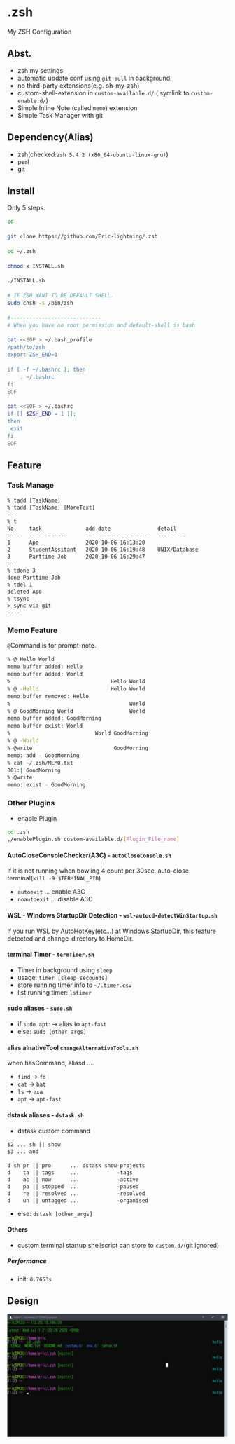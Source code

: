 # .zsh

My ZSH Configuration

## Abst.

- zsh my settings
- automatic update conf using `git pull` in background.
- no third-party extensions(e.g. oh-my-zsh)
- custom-shell-extension in `custom-available.d/` ( symlink to `custom-enable.d/`)
- Simple Inline Note (called `memo`)  extension
- Simple Task Manager with git

## Dependency(Alias)

- zsh(checked:`zsh 5.4.2 (x86_64-ubuntu-linux-gnu)`)
- perl
- git

## Install

Only 5 steps.

```sh
cd

git clone https://github.com/Eric-lightning/.zsh

cd ~/.zsh

chmod x INSTALL.sh

./INSTALL.sh

# IF ZSH WANT TO BE DEFAULT SHELL.
sudo chsh -s /bin/zsh

#-----------------------------
# When you have no root permission and default-shell is bash

cat <<EOF > ~/.bash_profile
/path/to/zsh
export ZSH_END=1

if [ -f ~/.bashrc ]; then
    . ~/.bashrc
fi
EOF

cat <<EOF > ~/.bashrc
if [[ $ZSH_END = 1 ]];
then
 exit
fi
EOF
```

## Feature

### Task Manage

```
% tadd [TaskName]
% tadd [TaskName] [MoreText]
---
% t
No.    task              add date               detail
-----  ------------      ---------------------  ---------
1      Apo               2020-10-06 16:13:20
2      StudentAssitant   2020-10-06 16:19:48    UNIX/Database
3      Parttime Job      2020-10-06 16:29:47
---
% tdone 3
done Parttime Job
% tdel 1
deleted Apo
% tsync
> sync via git
----
```

### Memo Feature

`@`Command is for prompt-note.

```sh
% @ Hello World
memo buffer added: Hello
memo buffer added: World
%                                Hello World
% @ -Hello                       Hello World
memo buffer removed: Hello
%                                      World
% @ GoodMorning World                  World
memo buffer added: GoodMorning
memo buffer exist: World
%                           World GoodMorning
% @ -World
% @write                          GoodMorning
memo: add - GoodMorning
% cat ~/.zsh/MEMO.txt
001:| GoodMorning
% @write
memo: exist - GoodMorning
```

### Other Plugins

- enable Plugin

```sh
cd .zsh
,/enablePlugin.sh custom-available.d/[Plugin_File_name]
```


#### AutoCloseConsoleChecker(A3C) - `autoCloseConsole.sh`

If it is not running when bowling 4 count per 30sec,
auto-close terminal(`kill -9 $TERMINAL_PID`)

- `autoexit` ... enable A3C
- `noautoexit` ... disable A3C

#### WSL - Windows StartupDir Detection - `wsl-autocd-detectWinStartup.sh`

If you run WSL by AutoHotKey(etc...) at Windows StartupDir,
this feature detected and change-directory to HomeDir.

#### terminal Timer - `termTimer.sh`

- Timer in background using `sleep`
- usage: `timer [sleep_secounds]`
- store running timer info to `~/.timer.csv`
- list running timer: `lstimer`

#### sudo aliases - `sudo.sh`

- if `sudo apt`: -> alias to `apt-fast`
- else: `sudo [other_args]`

#### alias alnativeTool `changeAlternativeTools.sh`

when hasCommand, aliasd ....

- `find` -> `fd`
- `cat`  -> `bat`
- `ls`   -> `exa`
- `apt`  -> `apt-fast`

#### dstask aliases - `dstask.sh`

- dstask custom command

```
$2 ... sh || show
$3 ... and

d sh pr || pro      ... dstask show-projects
d    ta || tags     ...            -tags
d    ac || now      ...            -active
d    pa || stopped  ...            -paused
d    re || resolved ...            -resolved
d    un || untagged ...            -organised
```

- else: `dstask [other_args]`

#### Others

- custom terminal startup shellscript can store to `custom.d/`(git ignored)

##### Performance

- init: `0.7653s`

## Design

![zsh design 20200701](lib/zsh.jpg)

